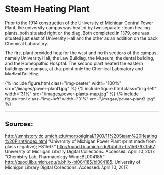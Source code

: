 ---
---

# Steam Heating Plant

Prior to the 1914 construction of the University of Michigan Central Power Plant, the university campus was heated by two separate steam heating plants, both situated right on the diag. Both completed in 1879, one was situated just east of University Hall and the other as an addition on the back Chemical Laboratory.

The first plant provided heat for the west and north sections of the campus, namely University Hall, the Law Building, the Museum, the dental building, and the Homeopathic Hospital. The second plant heated the eastern buildings on campus, at that point only the Chemical Laboratory and Medical Building.

{% include figure.html class="img-center" width="100%" src="/images/power-plant1.jpg" %}
{% include figure.html class="img-left" width="31%" src="/images/power-plants-map.jpg" %}
{% include figure.html class="img-left" width="31%" src="/images/power-plant2.jpg" %}

-----
## Sources:

http://umhistory.dc.umich.edu/mort/original/1900/11%20Steam%20Heating%20Plant/index.html
“University of Michigan Power Plant (print made from glass negative); HS1567.” http://quod.lib.umich.edu/b/bhl/x-hs1567/hs1567. University of Michigan Library Digital Collections. Accessed: April 10, 2017.
“Chemistry Lab, Pharmacology Wing; BL004185.” http://quod.lib.umich.edu/b/bhl/x-bl004185/bl004185. University of Michigan Library Digital Collections. Accessed: April 10, 2017.
